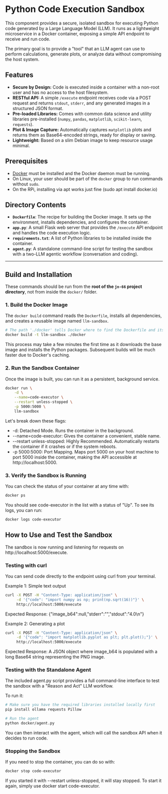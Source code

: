 # Python Code Execution Sandbox

This component provides a secure, isolated sandbox for executing Python code generated by a Large Language Model (LLM). It runs as a lightweight microservice in a Docker container, exposing a simple API endpoint to receive and run code.

The primary goal is to provide a "tool" that an LLM agent can use to perform calculations, generate plots, or analyze data without compromising the host system.

## Features

- **Secure by Design:** Code is executed inside a container with a non-root user and has no access to the host filesystem.
- **RESTful API:** A simple `/execute` endpoint receives code via a POST request and returns `stdout`, `stderr`, and any generated images in a structured JSON format.
- **Pre-loaded Libraries:** Comes with common data science and utility libraries pre-installed (`numpy`, `pandas`, `matplotlib`, `scikit-learn`, `requests`).
- **Plot & Image Capture:** Automatically captures `matplotlib` plots and returns them as Base64-encoded strings, ready for display or saving.
- **Lightweight:** Based on a slim Debian image to keep resource usage minimal.

## Prerequisites

- [Docker](https://www.docker.com/get-started) must be installed and the Docker daemon must be running.
- On Linux, your user should be part of the `docker` group to run commands without `sudo`.
- On the RPi, installing via apt works just fine (sudo apt install docker.io)

## Directory Contents

- **`Dockerfile`**: The recipe for building the Docker image. It sets up the environment, installs dependencies, and configures the container.
- **`app.py`**: A small Flask web server that provides the `/execute` API endpoint and handles the code execution logic.
- **`requirements.txt`**: A list of Python libraries to be installed inside the container.
- **`agent.py`**: A standalone command-line script for testing the sandbox with a two-LLM agentic workflow (conversation and coding).

---

## Build and Installation

These commands should be run from the **root of the `jn-66` project directory**, not from inside the `docker/` folder.

### 1. Build the Docker Image

The `docker build` command reads the `Dockerfile`, installs all dependencies, and creates a reusable image named `llm-sandbox`.

``` bash
# The path './docker' tells Docker where to find the Dockerfile and its context.
docker build -t llm-sandbox ./docker
```

This process may take a few minutes the first time as it downloads the base image and installs the Python packages. Subsequent builds will be much faster due to Docker's caching.
### 2. Run the Sandbox Container

Once the image is built, you can run it as a persistent, background service.

``` bash
docker run \
    -d \
    --name=code-executor \
    --restart unless-stopped \
    -p 5000:5000 \
    llm-sandbox
```

Let's break down these flags:

- -d: Detached Mode. Runs the container in the background.
- --name=code-executor: Gives the container a convenient, stable name.
- --restart unless-stopped: Highly Recommended. Automatically restarts the container if it crashes or if the system reboots.
- -p 5000:5000: Port Mapping. Maps port 5000 on your host machine to port 5000 inside the container, making the API accessible at http://localhost:5000.

### 3. Verify the Sandbox is Running

You can check the status of your container at any time with:

``` bash
docker ps
```
You should see code-executor in the list with a status of "Up". To see its logs, you can run:

``` bash
docker logs code-executor
```
## How to Use and Test the Sandbox

The sandbox is now running and listening for requests on http://localhost:5000/execute.

### Testing with curl

You can send code directly to the endpoint using curl from your terminal.

Example 1: Simple text output

``` bash
curl -X POST -H "Content-Type: application/json" \
     -d '{"code": "import numpy as np; print(np.sqrt(16))"}' \
     http://localhost:5000/execute
```
Expected Response: {"image_b64":null,"stderr":"","stdout":"4.0\n"}

Example 2: Generating a plot

``` bash
curl -X POST -H "Content-Type: application/json" \
     -d '{"code": "import matplotlib.pyplot as plt; plt.plot();"}' \
     http://localhost:5000/execute
```

Expected Response: A JSON object where image_b64 is populated with a long Base64 string representing the PNG image.

### Testing with the Standalone Agent

The included agent.py script provides a full command-line interface to test the sandbox with a "Reason and Act" LLM workflow.

To run it:

``` bash
# Make sure you have the required libraries installed locally first
pip install ollama requests Pillow

# Run the agent
python docker/agent.py
```

You can then interact with the agent, which will call the sandbox API when it decides to run code.

### Stopping the Sandbox
If you need to stop the container, you can do so with:

``` bash
docker stop code-executor
```
If you started it with --restart unless-stopped, it will stay stopped. To start it again, simply use docker start code-executor.